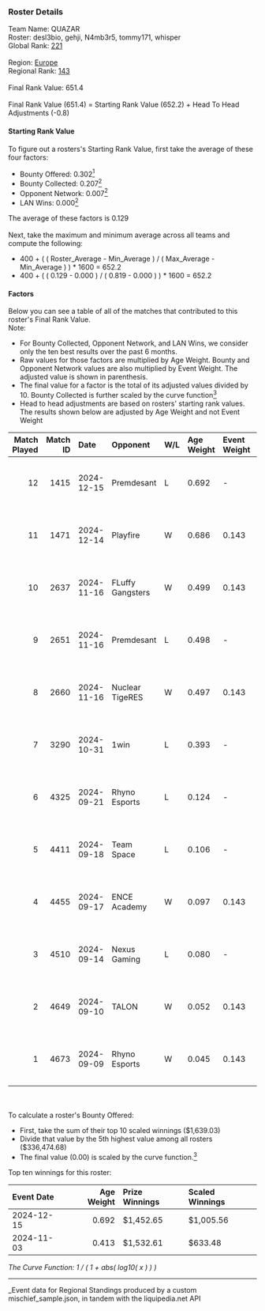 ### Roster Details<br />
Team Name: QUAZAR<br />
Roster: desl3bio, gehji, N4mb3r5, tommy171, whisper<br />
Global Rank: [221](../../standings_global_2025_03_01.md)<br />
<br />
Region: [Europe]( ../../standings_europe_2025_03_01.md)<br />
Regional Rank: [143]( ../../standings_europe_2025_03_01.md)<br />
<br />
Final Rank Value:  651.4<br />
<br />
Final Rank Value (651.4) = Starting Rank Value (652.2) + Head To Head Adjustments (-0.8)<br />

#### Starting Rank Value<br />
To figure out a rosters's Starting Rank Value, first take the average of these four factors:<br />
- Bounty Offered: 0.302[<sup>1</sup>](#table2)
- Bounty Collected: 0.207[<sup>2</sup>](#table1)
- Opponent Network: 0.007[<sup>2</sup>](#table1)
- LAN Wins: 0.000[<sup>2</sup>](#table1)

The average of these factors is 0.129<br />
<br />
Next, take the maximum and minimum average across all teams and compute the following:<br />
- 400 + ( ( Roster_Average - Min_Average ) / ( Max_Average - Min_Average ) ) * 1600 = 652.2
- 400 + ( ( 0.129 - 0.000 ) / ( 0.819 - 0.000 ) ) * 1600 = 652.2


#### Factors<br />
Below you can see a table of all of the matches that contributed to this roster's Final Rank Value.<br />
Note:<br />

- For Bounty Collected, Opponent Network, and LAN Wins, we consider only the ten best results over the past 6 months.
- Raw values for those factors are multiplied by Age Weight. Bounty and Opponent Network values are also multiplied by Event Weight. The adjusted value is shown in parenthesis.
- The final value for a factor is the total of its adjusted values divided by 10. Bounty Collected is further scaled by the curve function[<sup>3</sup>](#curveFunction)
- Head to head adjustments are based on rosters' starting rank values. The results shown below are adjusted by Age Weight and not Event Weight
<span id="table1"></span><br />


| Match Played | Match ID | Date       | Opponent         | W/L | Age Weight | Event Weight | Bounty Collected | Opponent Network | LAN Wins  | H2H Adj. | Roster                                      |
| -: | -: | :- | :- | :- | :- | :- | :- | :- | :- | -: | :- |
|           12 |     1415 | 2024-12-15 | Premdesant       | L   | 0.692      | -            | -                | -                | -         |   -10.56 | desl3bio, gehji, N4mb3r5, tommy171, whisper |
|           11 |     1471 | 2024-12-14 | Playfire         | W   | 0.686      | 0.143        | 0.001 (0.000)    | 0.000 (0.000)    | 0 (0.000) |     6.83 | desl3bio, gehji, N4mb3r5, tommy171, whisper |
|           10 |     2637 | 2024-11-16 | FLuffy Gangsters | W   | 0.499      | 0.143        | 0.013 (0.001)    | 0.560 (0.040)    | 0 (0.000) |     9.97 | gehji, Muk0s, N4mb3r5, tommy171, whisper    |
|            9 |     2651 | 2024-11-16 | Premdesant       | L   | 0.498      | -            | -                | -                | -         |    -7.97 | gehji, Muk0s, N4mb3r5, tommy171, whisper    |
|            8 |     2660 | 2024-11-16 | Nuclear TigeRES  | W   | 0.497      | 0.143        | 0.004 (0.000)    | 0.344 (0.024)    | 0 (0.000) |     7.99 | gehji, Muk0s, N4mb3r5, tommy171, whisper    |
|            7 |     3290 | 2024-10-31 | 1win             | L   | 0.393      | -            | -                | -                | -         |    -6.03 | gehji, Muk0s, N4mb3r5, tommy171, whisper    |
|            6 |     4325 | 2024-09-21 | Rhyno Esports    | L   | 0.124      | -            | -                | -                | -         |    -1.89 | gehji, Muk0s, N4mb3r5, tommy171, whisper    |
|            5 |     4411 | 2024-09-18 | Team Space       | L   | 0.106      | -            | -                | -                | -         |    -2.38 | gehji, Muk0s, N4mb3r5, tommy171, whisper    |
|            4 |     4455 | 2024-09-17 | ENCE Academy     | W   | 0.097      | 0.143        | 0.009 (0.000)    | 0.545 (0.008)    | 0 (0.000) |     2.04 | gehji, Muk0s, N4mb3r5, tommy171, whisper    |
|            3 |     4510 | 2024-09-14 | Nexus Gaming     | L   | 0.080      | -            | -                | -                | -         |    -0.14 | gehji, Muk0s, N4mb3r5, tommy171, whisper    |
|            2 |     4649 | 2024-09-10 | TALON            | W   | 0.052      | 0.143        | 0.000 (0.000)    | 0.255 (0.002)    | 0 (0.000) |     0.60 | gehji, Muk0s, N4mb3r5, tommy171, whisper    |
|            1 |     4673 | 2024-09-09 | Rhyno Esports    | W   | 0.045      | 0.143        | 0.002 (0.000)    | 0.063 (0.000)    | 0 (0.000) |     0.73 | gehji, Muk0s, N4mb3r5, tommy171, whisper    |

<br />
<span id="table2"></span><br />
To calculate a roster's Bounty Offered:<br />

- First, take the sum of their top 10 scaled winnings ($1,639.03)
- Divide that value by the 5th highest value among all rosters ($336,474.68)
- The final value (0.00) is scaled by the curve function.[<sup>3</sup>](#curveFunction)

Top ten winnings for this roster:<br />

| Event Date | Age Weight | Prize Winnings | Scaled Winnings |
| :- | -: | :- | :- |
| 2024-12-15 |      0.692 | $1,452.65      | $1,005.56       |
| 2024-11-03 |      0.413 | $1,532.61      | $633.48         |


<span id="curveFunction"></span>_The Curve Function: 1 / ( 1 + abs( log10( x ) ) )_<br />

---
_Event data for Regional Standings produced by a custom mischief_sample.json, in tandem with the liquipedia.net API<br />
